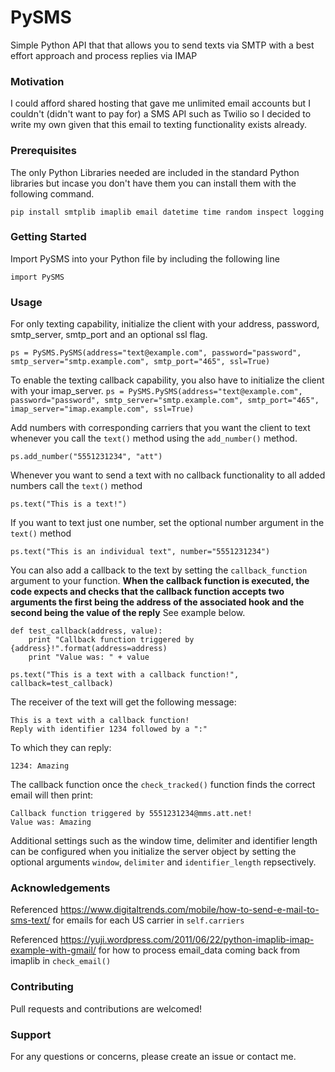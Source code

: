 # PySMS
Simple Python API that that allows you to send texts via SMTP with a best effort approach and process replies via IMAP

### Motivation
I could afford shared hosting that gave me unlimited email accounts but I couldn't (didn't want to pay for) a SMS API such as Twilio so I decided to write my own given that this email to texting functionality exists already.

### Prerequisites
The only Python Libraries needed are included in the standard Python libraries but incase you don't have them you can install them with the following command.

`pip install smtplib imaplib email datetime time random inspect logging`


### Getting Started
Import PySMS into your Python file by including the following line 

`import PySMS`

### Usage
For only texting capability, initialize the client with your address, password, smtp_server, smtp_port and an optional ssl flag.

`ps = PySMS.PySMS(address="text@example.com", password="password", smtp_server="smtp.example.com", smtp_port="465", ssl=True)`

To enable the texting callback capability, you also have to initialize the client with your imap_server.
`ps = PySMS.PySMS(address="text@example.com", password="password", smtp_server="smtp.example.com", smtp_port="465", imap_server="imap.example.com", ssl=True)`

Add numbers with corresponding carriers that you want the client to text whenever you call the `text()` method using the `add_number()` method.

`ps.add_number("5551231234", "att")`

Whenever you want to send a text with no callback functionality to all added numbers call the `text()` method

`ps.text("This is a text!")`

If you want to text just one number, set the optional number argument in the `text()` method

`ps.text("This is an individual text", number="5551231234")`

You can also add a callback to the text by setting the `callback_function` argument to your function. **When the callback function is executed, the code expects and checks that the callback function  accepts two arguments the first being the address of the associated hook and the second being the value of the reply** See example below.

```
def test_callback(address, value):
	print "Callback function triggered by {address}!".format(address=address)
	print "Value was: " + value

ps.text("This is a text with a callback function!", callback=test_callback)
```

The receiver of the text will get the following message:

```
This is a text with a callback function!Reply with identifier 1234 followed by a ":"
```

To which they can reply:

```
1234: Amazing
```

The callback function once the `check_tracked()` function finds the correct email will then print:

```
Callback function triggered by 5551231234@mms.att.net!
Value was: Amazing
```

Additional settings such as the window time, delimiter and identifier length can be configured when you initialize the server object by setting the optional arguments `window`, `delimiter` and `identifier_length` repsectively.

### Acknowledgements
Referenced https://www.digitaltrends.com/mobile/how-to-send-e-mail-to-sms-text/ for emails for each US carrier in `self.carriers`

Referenced https://yuji.wordpress.com/2011/06/22/python-imaplib-imap-example-with-gmail/ for how to process email_data coming back from imaplib in `check_email()`

### Contributing
Pull requests and contributions are welcomed!

### Support
For any questions or concerns, please create an issue or contact me.
